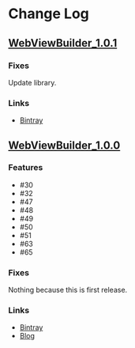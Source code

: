 # Change Log
## [WebViewBuilder_1.0.1](https://github.com/TentaShion/AndroidPreparation/releases/tag/WebViewBuilder_1.0.1)
### Fixes
Update library.

### Links
* [Bintray](https://bintray.com/shion/maven/work.shion.androidpreparation.webviewbuilder/1.0.1)



## [WebViewBuilder_1.0.0](https://github.com/TentaShion/AndroidPreparation/releases/tag/WebViewBuilder_1.0.0)
### Features
* #30
* #32 
* #47 
* #48
* #49
* #50
* #51
* #63
* #65

### Fixes
Nothing because this is first release.

### Links
* [Bintray](https://bintray.com/shion/maven/work.shion.androidpreparation.webviewbuilder/1.0.0)
* [Blog](https://mokumokulog.netlify.app/tech/20200418040026)
